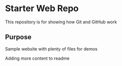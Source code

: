 # Starter Web Repo

This repository is for showing how Git and GitHub work

## Purpose

Sample website with plenty of files for demos

Adding more content to readme
